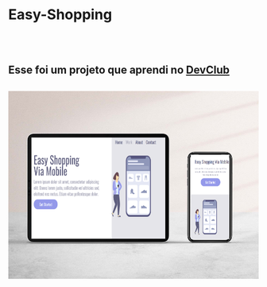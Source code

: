 <h1>Easy-Shopping</h1>
<br>
<br>
<h2>Esse foi um projeto que aprendi no <a href="https://rodolfomori.com.br/devclub">DevClub</a><h2>

  <img src="https://github.com/jessicaalves05/Easy-Shopping/blob/master/assets/captura%20de%20tela%20paint%20(2).png?raw=true" />

